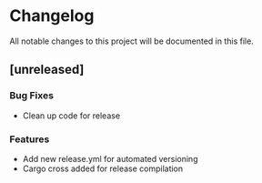 # Changelog

All notable changes to this project will be documented in this file.

## [unreleased]

### Bug Fixes

- Clean up code for release

### Features

- Add new release.yml for automated versioning
- Cargo cross added for release compilation

<!-- generated by git-cliff -->
